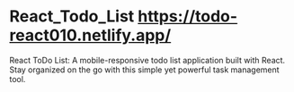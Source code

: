 # React_Todo_List https://todo-react010.netlify.app/
React ToDo List: A mobile-responsive todo list application built with React. Stay organized on the go with this simple yet powerful task management tool.
